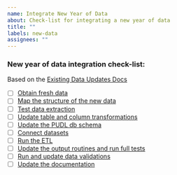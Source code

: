 ```yaml
---
name: Integrate New Year of Data
about: Check-list for integrating a new year of data
title: ""
labels: new-data
assignees: ""
---
```


### New year of data integration check-list:

Based on the [Existing Data Updates Docs](https://catalystcoop-pudl.readthedocs.io/en/nightly/dev/existing_data_updates.html)

- [ ] [Obtain fresh data](https://catalystcoop-pudl.readthedocs.io/en/nightly/dev/existing_data_updates.html#obtain-fresh-data)
- [ ] [Map the structure of the new data](https://catalystcoop-pudl.readthedocs.io/en/nightly/dev/existing_data_updates.html#map-the-structure-of-the-new-data)
- [ ] [Test data extraction](https://catalystcoop-pudl.readthedocs.io/en/nightly/dev/existing_data_updates.html#test-data-extraction)
- [ ] [Update table and column transformations](https://catalystcoop-pudl.readthedocs.io/en/nightly/dev/existing_data_updates.html#update-table-column-transformations)
- [ ] [Update the PUDL db schema](https://catalystcoop-pudl.readthedocs.io/en/nightly/dev/existing_data_updates.html#update-the-pudl-db-schema)
- [ ] [Connect datasets](https://catalystcoop-pudl.readthedocs.io/en/nightly/dev/existing_data_updates.html#connect-datasets)
- [ ] [Run the ETL](https://catalystcoop-pudl.readthedocs.io/en/nightly/dev/existing_data_updates.html#run-the-etl)
- [ ] [Update the output routines and run full tests](https://catalystcoop-pudl.readthedocs.io/en/nightly/dev/existing_data_updates.html#update-the-output-routines-and-run-full-tests)
- [ ] [Run and update data validations](https://catalystcoop-pudl.readthedocs.io/en/nightly/dev/existing_data_updates.html#run-and-update-data-validations)
- [ ] [Update the documentation](https://catalystcoop-pudl.readthedocs.io/en/nightly/dev/existing_data_updates.html#update-the-documentation)
